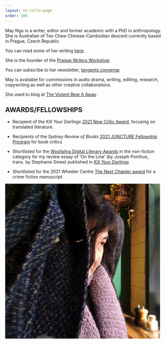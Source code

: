 ```yaml
---
layout: no-title-page
order: 100
---
```


May Ngo is a writer, editor and former academic with a PhD in anthropology. She is Australian of Teo Chew Chinese-Cambodian descent currently based in Prague, Czech Republic. 

You can read some of her writing [here](writings). 

She is the founder of the [Prague Writers Workshop](https://praguewritersworkshop.cz/)

You can subscribe to her newsletter, [tangents converge](https://mayngo.substack.com/).

May is available for commissions in audio drama, writing, editing, research, copywriting as well as other creative collaborations. 

She used to blog at [The Violent Bear It Away](https://theviolentbearitaway1.wordpress.com/).

## AWARDS/FELLOWSHIPS

- Recipient of the _Kill Your Darlings_ [2021 New Critic Award](https://www.killyourdarlings.com.au/2020/12/announcing-kyds-2021-new-critic-may-ngo/), focusing on translated literature. 

- Recipients of the _Sydney Review of Books_ [2021 JUNCTURE Fellowship Program](https://sydneyreviewofbooks.com/juncture2021/) for book critics

- Shortlisted for the [Woollahra Digital Literary Awards](https://www.woollahra.nsw.gov.au/library/whats_on/digital_literary_award) in the non-fiction category for my review essay of ‘On the Line’ (by Joseph Ponthus, trans. by Stephanie Smee) published in [_Kill Your Darlings_](https://www.killyourdarlings.com.au/article/lives-on-the-line/) 

- Shortlisted for the 2021 Wheeler Centre [The Next Chapter award](https://www.wheelercentre.com/next-chapter/meet-the-2021-writers/) for a crime fiction manuscript


![May](/assets/may.jpg)
